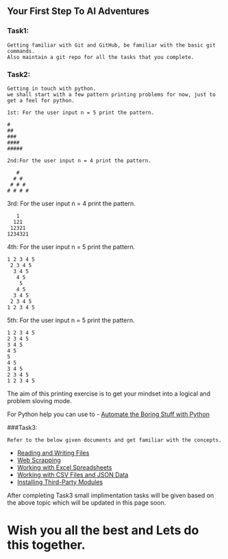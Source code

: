 ## Your First Step To AI Adventures

### Task1:
    Getting familiar with Git and GitHub, be familiar with the basic git commands.
    Also maintain a git repo for all the tasks that you complete.

### Task2:
    Getting in touch with python.
    we shall start with a few pattern printing problems for now, just to get a feel for python.

    1st: For the user input n = 5 print the pattern.

    #
    ##
    ###
    ####
    #####
    
    2nd:For the user input n = 4 print the pattern.

       #
      # #
     # # #
    # # # #

   3rd: For the user input n = 4 print the pattern.

       1
      121
     12321
    1234321
  
  4th: For the user input n = 5 print the pattern.

    1 2 3 4 5 
     2 3 4 5 
      3 4 5 
       4 5 
        5 
       4 5 
      3 4 5 
     2 3 4 5 
    1 2 3 4 5 
  
  5th: For the user input n = 5 print the pattern.


    1 2 3 4 5 
    2 3 4 5 
    3 4 5 
    4 5 
    5 
    4 5 
    3 4 5 
    2 3 4 5 
    1 2 3 4 5 

The aim of this printing exercise is to get your  mindset into a logical and problem sloving mode.

For Python help you can use to - [Automate the Boring Stuff with Python](https://automatetheboringstuff.com/)

###Task3:
    
    Refer to the below given documents and get familiar with the concepts.

- [Reading and Writing Files](https://automatetheboringstuff.com/chapter8/)
- [Web Scrapping](https://automatetheboringstuff.com/chapter11/)
- [Working with Excel Spreadsheets](https://automatetheboringstuff.com/chapter12/)
- [Working with CSV Files and JSON Data](https://automatetheboringstuff.com/chapter14/)
- [ Installing Third-Party Modules](https://automatetheboringstuff.com/appendixa/)

After completing Task3 small implimentation tasks will be given based on the above topic which will be updated in this page soon.


# Wish you all the best and Lets do this together.